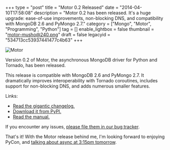 +++
type = "post"
title = "Motor 0.2 Released"
date = "2014-04-10T17:58:08"
description = "Motor 0.2 has been released. It's a huge upgrade: ease-of-use improvements, non-blocking DNS, and compatibility with MongoDB 2.6 and PyMongo 2.7."
category = ["Mongo", "Motor", "Programming", "Python"]
tag = []
enable_lightbox = false
thumbnail = "motor-musho@240.png"
draft = false
legacyid = "534713cc53937441477c4b63"
+++

<p><img style="display:block; margin-left:auto; margin-right:auto;" src="motor-musho.png" alt="Motor" title="motor-musho.png" border="0" /></p>
<p>Version 0.2 of Motor, the asynchronous MongoDB driver for Python and Tornado, has been released.</p>
<p>This release is compatible with MongoDB 2.6 and PyMongo 2.7. It dramatically improves interoperability with Tornado coroutines, includes support for non-blocking DNS, and adds numerous smaller features.</p>
<p>Links:</p>
<ul>
<li><a href="http://motor.readthedocs.org/en/stable/changelog.html">Read the gigantic changelog.</a></li>
<li><a href="https://pypi.python.org/pypi/motor">Download it from PyPI.</a></li>
<li><a href="http://motor.readthedocs.org/">Read the manual.</a></li>
</ul>
<p>If you encounter any issues, <a href="https://jira.mongodb.org/browse/MOTOR">please file them in our bug tracker</a>.</p>
<p>That's it! With the Motor release behind me, I'm looking forward to enjoying PyCon, and <a href="https://us.pycon.org/2014/schedule/presentation/284/">talking about async at 3:15pm tomorrow</a>.</p>
